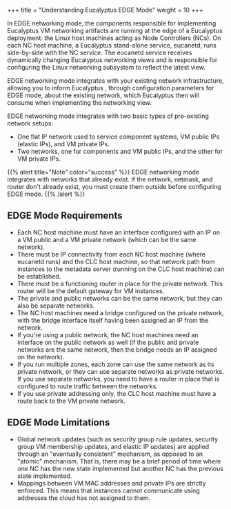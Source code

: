 +++
title = "Understanding Eucalyptus EDGE Mode"
weight = 10
+++

In EDGE networking mode, the components responsible for implementing Eucalyptus VM networking artifacts are running at the edge of a Eucalyptus deployment: the Linux host machines acting as Node Controllers (NCs). On each NC host machine, a Eucalyptus stand-alone service, eucanetd, runs side-by-side with the NC service. The eucanetd service receives dynamically changing Eucalyptus networking views and is responsible for configuring the Linux networking subsystem to reflect the latest view. 

EDGE networking mode integrates with your existing network infrastructure, allowing you to inform Eucalyptus , through configuration parameters for EDGE mode, about the existing network, which Eucalyptus then will consume when implementing the networking view. 

EDGE networking mode integrates with two basic types of pre-existing network setups: 



* One flat IP network used to service component systems, VM public IPs (elastic IPs), and VM private IPs. 
* Two networks, one for components and VM public IPs, and the other for VM private IPs. 

{{% alert title="Note" color="success" %}}
EDGE networking mode integrates with networks that already exist. If the network, netmask, and router don't already exist, you must create them outside before configuring EDGE mode. 
{{% /alert %}}

## EDGE Mode Requirements


* Each NC host machine must have an interface configured with an IP on a VM public and a VM private network (which can be the same network). 
* There must be IP connectivity from each NC host machine (where eucanetd runs) and the CLC host machine, so that network path from instances to the metadata server (running on the CLC host machine) can be established. 
* There must be a functioning router in place for the private network. This router will be the default gateway for VM instances. 
* The private and public networks can be the same network, but they can also be separate networks. 
* The NC host machines need a bridge configured on the private network, with the bridge interface itself having been assigned an IP from the network. 
* If you're using a public network, the NC host machines need an interface on the public network as well (if the public and private networks are the same network, then the bridge needs an IP assigned on the network). 
* If you run multiple zones, each zone can use the same network as its private network, or they can use separate networks as private networks. If you use separate networks, you need to have a router in place that is configured to route traffic between the networks. 
* If you use private addressing only, the CLC host machine must have a route back to the VM private network. 

## EDGE Mode Limitations


* Global network updates (such as security group rule updates, security group VM membership updates, and elastic IP updates) are applied through an "eventually consistent" mechanism, as opposed to an "atomic" mechanism. That is, there may be a brief period of time where one NC has the new state implemented but another NC has the previous state implemented. 
* Mappings between VM MAC addresses and private IPs are strictly enforced. This means that instances cannot communicate using addresses the cloud has not assigned to them. 
